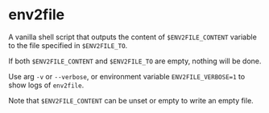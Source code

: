 env2file
========

A vanilla shell script that outputs the content of `$ENV2FILE_CONTENT` variable to the file specified in `$ENV2FILE_TO`.

If both `$ENV2FILE_CONTENT` and `$ENV2FILE_TO` are empty, nothing will be done.

Use arg `-v` or `--verbose`, or environment variable `ENV2FILE_VERBOSE=1` to show logs of `env2file`.

Note that `$ENV2FILE_CONTENT` can be unset or empty to write an empty file.
